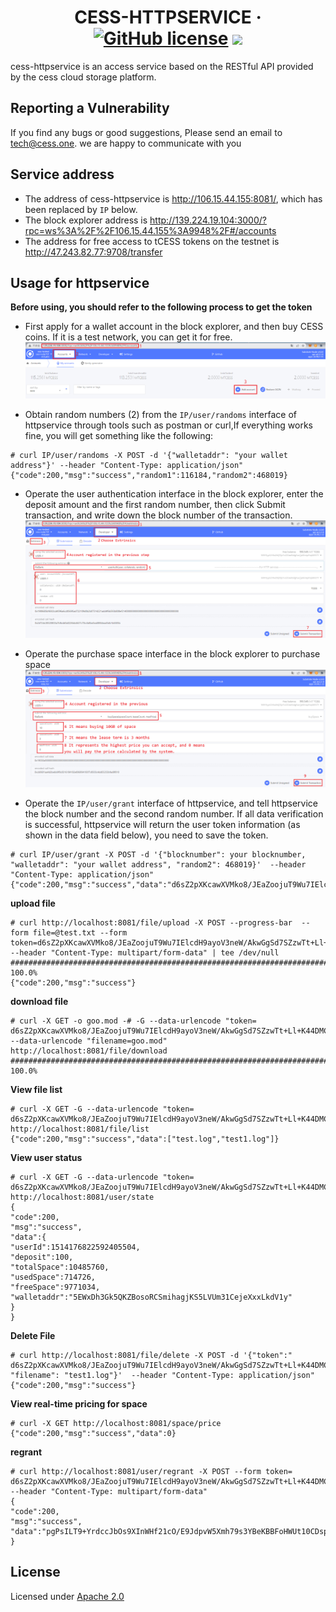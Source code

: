 # <h1 align="center">CESS-HTTPSERVICE &middot; [![GitHub license](https://img.shields.io/badge/license-Apache2-blue)](#LICENSE) <a href=""><img src="https://img.shields.io/badge/golang-%3E%3D1.16-blue.svg" /></a></h1>

cess-httpservice is an access service based on the RESTful API provided by the cess cloud storage platform.

## Reporting a Vulnerability

If you find any bugs or good suggestions, Please send an email to tech@cess.one.
we are happy to communicate with you

## Service address

* The address of cess-httpservice is http://106.15.44.155:8081/, which has been replaced by `IP` below.
* The block explorer address is http://139.224.19.104:3000/?rpc=ws%3A%2F%2F106.15.44.155%3A9948%2F#/accounts
* The address for free access to tCESS tokens on the testnet is http://47.243.82.77:9708/transfer

## Usage for httpservice

**Before using, you should refer to the following process to get the token**

* First apply for a wallet account in the block explorer, and then buy CESS coins. If it is a test network, you can get it for free.
![createAccount](https://github.com/CESSProject/W3F-illustration/blob/main/httpservice/createAccount.PNG)

* Obtain random numbers (2) from the `IP/user/randoms` interface of httpservice through tools such as postman or curl,If everything works fine, you will get something like the following:
```
# curl IP/user/randoms -X POST -d '{"walletaddr": "your wallet address"}' --header "Content-Type: application/json"
{"code":200,"msg":"success","random1":116184,"random2":468019}
```

* Operate the user authentication interface in the block explorer, enter the deposit amount and the first random number, then click Submit transaction, and write down the block number of the transaction.
![userAuth](https://github.com/CESSProject/W3F-illustration/blob/main/httpservice/userAuth.PNG)

* Operate the purchase space interface in the block explorer to purchase space
![purchaseSpace](https://github.com/CESSProject/W3F-illustration/blob/main/httpservice/purchaseSpace.PNG)

* Operate the `IP/user/grant` interface of httpservice, and tell httpservice the block number and the second random number. If all data verification is successful, httpservice will return the user token information (as shown in the data field below), you need to save the token.

```
# curl IP/user/grant -X POST -d '{"blocknumber": your blocknumber, "walletaddr": "your wallet address", "random2": 468019}'  --header "Content-Type: application/json"
{"code":200,"msg":"success","data":"d6sZ2pXKcawXVMko8/JEaZoojuT9Wu7IElcdH9ayoV3neW/AkwGgSd7SZzwTt+Ll+K44DMCH1gOWbOZWu8UjeX0oWq0HoQxfPKguSNa6KMkBzMBYjEnDLZvCwUF7+KzN67zKhE2R9wn6OYsYRrv+KyAsVOGIkJxaP36tZwPAsg67ZsyTIU+O+fO4UXti9cwoWX27tBslbAWMiDyNDtGWKF1ggTueR4GoNSisQmL/jFBz2UhwpD4AH/KWLUaoi8BV+h5OoXbTM/0hRsC+g09z5293Qo+guEKi4fliwQG+0AG9mGQtefilnNkCXXYeuhkhk1NYIbqAVrAmcQt/OCE7kw=="}
```

**upload file**
```
# curl http://localhost:8081/file/upload -X POST --progress-bar  --form file=@test.txt --form token=d6sZ2pXKcawXVMko8/JEaZoojuT9Wu7IElcdH9ayoV3neW/AkwGgSd7SZzwTt+Ll+K44DMCH1gOWbOZWu8UjeX0oWq0HoQxfPKguSNa6KMkBzMBYjEnDLZvCwUF7+KzN67zKhE2R9wn6OYsYRrv+KyAsVOGIkJxaP36tZwPAsg67ZsyTIU+O+fO4UXti9cwoWX27tBslbAWMiDyNDtGWKF1ggTueR4GoNSisQmL/jFBz2UhwpD4AH/KWLUaoi8BV+h5OoXbTM/0hRsC+g09z5293Qo+guEKi4fliwQG+0AG9mGQtefilnNkCXXYeuhkhk1NYIbqAVrAmcQt/OCE7kw== --header "Content-Type: multipart/form-data" | tee /dev/null
############################################################################################# 100.0%
{"code":200,"msg":"success"}
```
**download file**
```
# curl -X GET -o goo.mod -# -G --data-urlencode "token= d6sZ2pXKcawXVMko8/JEaZoojuT9Wu7IElcdH9ayoV3neW/AkwGgSd7SZzwTt+Ll+K44DMCH1gOWbOZWu8UjeX0oWq0HoQxfPKguSNa6KMkBzMBYjEnDLZvCwUF7+KzN67zKhE2R9wn6OYsYRrv+KyAsVOGIkJxaP36tZwPAsg67ZsyTIU+O+fO4UXti9cwoWX27tBslbAWMiDyNDtGWKF1ggTueR4GoNSisQmL/jFBz2UhwpD4AH/KWLUaoi8BV+h5OoXbTM/0hRsC+g09z5293Qo+guEKi4fliwQG+0AG9mGQtefilnNkCXXYeuhkhk1NYIbqAVrAmcQt/OCE7kw==" --data-urlencode "filename=goo.mod" http://localhost:8081/file/download
################################################################################################## 100.0%
```
**View file list**
```
# curl -X GET -G --data-urlencode "token= d6sZ2pXKcawXVMko8/JEaZoojuT9Wu7IElcdH9ayoV3neW/AkwGgSd7SZzwTt+Ll+K44DMCH1gOWbOZWu8UjeX0oWq0HoQxfPKguSNa6KMkBzMBYjEnDLZvCwUF7+KzN67zKhE2R9wn6OYsYRrv+KyAsVOGIkJxaP36tZwPAsg67ZsyTIU+O+fO4UXti9cwoWX27tBslbAWMiDyNDtGWKF1ggTueR4GoNSisQmL/jFBz2UhwpD4AH/KWLUaoi8BV+h5OoXbTM/0hRsC+g09z5293Qo+guEKi4fliwQG+0AG9mGQtefilnNkCXXYeuhkhk1NYIbqAVrAmcQt/OCE7kw==" http://localhost:8081/file/list
{"code":200,"msg":"success","data":["test.log","test1.log"]}
```
**View user status**
```
# curl -X GET -G --data-urlencode "token= d6sZ2pXKcawXVMko8/JEaZoojuT9Wu7IElcdH9ayoV3neW/AkwGgSd7SZzwTt+Ll+K44DMCH1gOWbOZWu8UjeX0oWq0HoQxfPKguSNa6KMkBzMBYjEnDLZvCwUF7+KzN67zKhE2R9wn6OYsYRrv+KyAsVOGIkJxaP36tZwPAsg67ZsyTIU+O+fO4UXti9cwoWX27tBslbAWMiDyNDtGWKF1ggTueR4GoNSisQmL/jFBz2UhwpD4AH/KWLUaoi8BV+h5OoXbTM/0hRsC+g09z5293Qo+guEKi4fliwQG+0AG9mGQtefilnNkCXXYeuhkhk1NYIbqAVrAmcQt/OCE7kw==" http://localhost:8081/user/state
{
"code":200,
"msg":"success",
"data":{
"userId":1514176822592405504,
"deposit":100,
"totalSpace":10485760,
"usedSpace":714726,
"freeSpace":9771034,
"walletaddr":"5EWxDh3Gk5QKZBosoRCSmihagjKS5LVUm31CejeXxxLkdV1y"
}
}
```
**Delete File**
```
# curl http://localhost:8081/file/delete -X POST -d '{"token":" d6sZ2pXKcawXVMko8/JEaZoojuT9Wu7IElcdH9ayoV3neW/AkwGgSd7SZzwTt+Ll+K44DMCH1gOWbOZWu8UjeX0oWq0HoQxfPKguSNa6KMkBzMBYjEnDLZvCwUF7+KzN67zKhE2R9wn6OYsYRrv+KyAsVOGIkJxaP36tZwPAsg67ZsyTIU+O+fO4UXti9cwoWX27tBslbAWMiDyNDtGWKF1ggTueR4GoNSisQmL/jFBz2UhwpD4AH/KWLUaoi8BV+h5OoXbTM/0hRsC+g09z5293Qo+guEKi4fliwQG+0AG9mGQtefilnNkCXXYeuhkhk1NYIbqAVrAmcQt/OCE7kw==", "filename": "test1.log"}'  --header "Content-Type: application/json"
{"code":200,"msg":"success"}
```
**View real-time pricing for space**
```
# curl -X GET http://localhost:8081/space/price
{"code":200,"msg":"success","data":0}
```

**regrant**
```
# curl http://localhost:8081/user/regrant -X POST --form token= d6sZ2pXKcawXVMko8/JEaZoojuT9Wu7IElcdH9ayoV3neW/AkwGgSd7SZzwTt+Ll+K44DMCH1gOWbOZWu8UjeX0oWq0HoQxfPKguSNa6KMkBzMBYjEnDLZvCwUF7+KzN67zKhE2R9wn6OYsYRrv+KyAsVOGIkJxaP36tZwPAsg67ZsyTIU+O+fO4UXti9cwoWX27tBslbAWMiDyNDtGWKF1ggTueR4GoNSisQmL/jFBz2UhwpD4AH/KWLUaoi8BV+h5OoXbTM/0hRsC+g09z5293Qo+guEKi4fliwQG+0AG9mGQtefilnNkCXXYeuhkhk1NYIbqAVrAmcQt/OCE7kw== --header "Content-Type: multipart/form-data"
{
"code":200,
"msg":"success",
"data":"pgPsILT9+YrdccJbOs9XInWHf21cO/E9JdpvW5Xmh79s3YBeKBBFoHWUt10CDspjc2EK5QvQWkk+nQPGVzBY5CWzEI3stsKYDI9YsmnxkFshvAgU8S1bzwjeAJowTQEJalIORgzoTQ3442gj5aXYzdTy10o5iBDru4kWFAg0LS/ajJ43Pc7lo2N9fxiKZ80vrfrQT3mg08Wtn3H2GNzczP9JMgEasjwOW7JgO5K71GkCe/E6ub9YqoQOMXz0XnfqOgrxv3fBha+A66NT3DDxi5fp3kqnIGlkV81hOxlmMolFJ2H/ZTGoFBwFZyKt+UtI6zHXijF1F7+/TwyyUnnAOA=="
}
```

## License
Licensed under [Apache 2.0](https://github.com/CESSProject/cess-bucket/blob/main/LICENSE)
